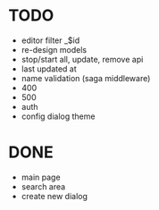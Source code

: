 # TODO

- editor filter _$id
- re-design models
- stop/start all, update, remove api
- last updated at
- name validation (saga middleware)
- 400
- 500
- auth
- config dialog theme

# DONE

- main page
- search area
- create new dialog
